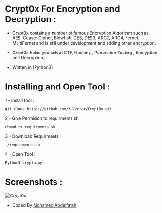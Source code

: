 # Crypt0x For Encryption and Decryption :
- Crypt0x contains a number of famous Encryption Algorithm such as AES, Ceaser Cipher, Blowfish, DES, DES3, ARC2, ARC4, Fernet, MultiFernet and is still under development and adding other encryption.

- Crypt0x helps you solve [CTF, Hacking , Peneration Testing , Encryption and Decryption]
- Written in [Python3]

# Installing and Open Tool :
1 - install tool : 
```
git clone https://github.com/X-Vector/Crypt0x.git
```
2 - Give Permision to requirments.sh
```
chmod +x requirments.sh
```
3 - Download Requirments
```
./requirments.sh
```
4 - Open Tool :
```
Python3 crypto.py
```
# Screenshots :

![Crypt0x](https://a.top4top.net/p_9255fiew1.png "Crypt0x in action")

- Coded By [Mohamed Abdelfatah](https://www.facebook.com/X.Vector1)
